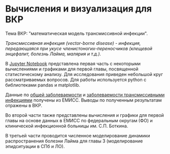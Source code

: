 # Вычисления и визуализация для ВКР 
Тема ВКР: "математическая модель трансмиссивной инфекции".

<i>Трансмиссивная инфекция (vector-borne disease) - инфекция, передающаяся при укусе членистоногих-переносчиков (клещевой энцефалит, болезнь Лайма, малярия и т.д.).</i>

В [Jupyter Notebook](https://github.com/kStasya/diploma/blob/main/visualisation%20(part%201).ipynb) представлена первая часть с некоторыми вычислениями и графиками для первой главы, посвященной статистическому анализу. Для исследования приведен небольшой круг рассматриваемых вопросов. Для работы используется python с библиотеками pandas и matplotlib. 

Данные по [общей заболеваемости](https://github.com/kStasya/diploma/blob/main/morbidity.xls) и [заболеваемости трансмиссивными инфекциями](https://github.com/kStasya/diploma/blob/main/data.xlsx) получены из ЕМИСС. Выводы по полученным результатам отражены в ВКР. 

Во второй части также представлены вычисления и графики для первой главы на основе данных в ЕМИСС по федеральным округам (ФО) и клинической инфекционной больницы им. С.П. Боткина.

В третьей части проводится численное моделирование динамики распространения болезни Лайма для главы 3 (моделирование эпидситуации в СПб и ЛО).
